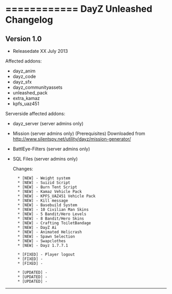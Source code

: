 ============
DayZ Unleashed Changelog
============

Version 1.0
---------------

* Releasedate XX July 2013


Affected addons:
* dayz_anim
* dayz_code
* dayz_sfx
* dayz_communityassets
* unleashed_pack
* extra_kamaz
* kpfs_uaz451

Serverside affected addons:
* dayz_server (server admins only)
* Mission (server admins only) (Prerequisites) Downloaded from http://www.silentspy.net/utility/dayz/mission-generator/
* BattlEye-Filters (server admins only)
* SQL Files (server admins only)


	Changes:
	
		* [NEW] - Weight system
		* [NEW] - Suizid Script
		* [NEW] - Burn Tent Script
		* [NEW] - Kamaz Vehicle Pack
		* [NEW] - KPFS_UAZ451 Vehicle Pack
		* [NEW] - Kill message
		* [NEW] - Basebuild System
		* [NEW] - 10 Civilian Man Skins
		* [NEW] - 5 Bandit/Hero Levels
		* [NEW] - 8 Bandit/Hero Skins
		* [NEW] - Crafting ToiletBandage
		* [NEW] - DayZ Ai
		* [NEW] - Animated Helicrash
		* [NEW] - Spawn Selection
		* [NEW] - Swapclothes
		* [NEW] - Dayz 1.7.7.1
		
		* [FIXED] - Player logout
		* [FIXED] -
		* [FIXED] -
		
		* [UPDATED] - 
		* [UPDATED] - 
		* [UPDATED] - 

______________________________________
